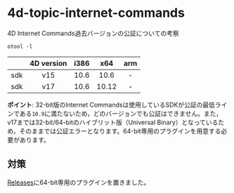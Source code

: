 # 4d-topic-internet-commands
4D Internet Commands過去バージョンの公証についての考察

`otool -l`

||4D version|i386|x64|arm|
|:-:|:-:|:-:|:-:|:-:|
|sdk|v15|10.6|10.6|-|
|sdk|v17|10.6|10.12|-|

**ポイント**: 32-bit版のInternet Commandsは使用しているSDKが公証の最低ラインである`10.9`に満たないため，どのバージョンでも公証はできません。また，v17までは32-bit/64-bitのハイブリット版（Universal Binary）となっているため，そのままでは公証エラーとなります。64-bit専用のプラグインを用意する必要があります。

## 対策

[Releases](https://github.com/4D-JP/4d-topic-internet-commands/releases)に64-bit専用のプラグインを置きました。
